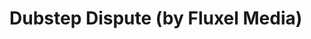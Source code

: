 <!--
id: 26450703898
link: http://tumblr.atmos.org/post/26450703898/dubstep-dispute-by-fluxel-media
slug: dubstep-dispute-by-fluxel-media
date: Tue Jul 03 2012 16:02:55 GMT-0700 (PDT)
publish: 2012-07-03
tags: 
title: Dubstep Dispute (by Fluxel Media)
-->


Dubstep Dispute (by Fluxel Media)
=================================



